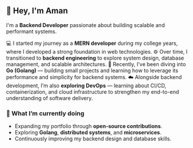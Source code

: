 ## 👋 Hey, I'm Aman  

I'm a **Backend Developer** passionate about building scalable and performant systems.

💻 I started my journey as a **MERN developer** during my college years, where I developed a strong foundation in web technologies.
⚙️ Over time, I transitioned to **backend engineering** to explore system design, database management, and scalable architectures.
🚀 Recently, I’ve been diving into **Go (Golang)** — building small projects and learning how to leverage its performance and simplicity for backend systems.
☁️ Alongside backend development, I’m also **exploring DevOps** — learning about CI/CD, containerization, and cloud infrastructure to strengthen my end-to-end understanding of software delivery.

### 🌱 What I’m currently doing
- Expanding my portfolio through **open-source contributions**.
- Exploring **Golang**, **distributed systems**, and **microservices**.
- Continuously improving my backend design and database skills.
